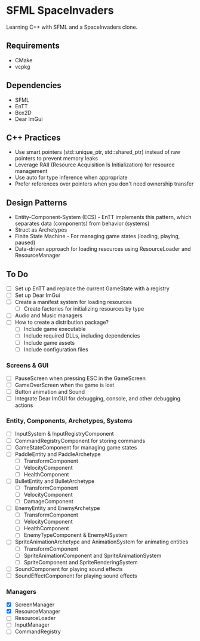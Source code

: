 # SFML SpaceInvaders

Learning C++ with SFML and a SpaceInvaders clone.

## Requirements

* CMake
* vcpkg

## Dependencies

* SFML
* EnTT
* Box2D
* Dear ImGui

## C++ Practices

* Use smart pointers (std::unique_ptr, std::shared_ptr) instead of raw pointers to prevent memory leaks
* Leverage RAII (Resource Acquisition Is Initialization) for resource management
* Use auto for type inference when appropriate
* Prefer references over pointers when you don't need ownership transfer

## Design Patterns

* Entity-Component-System (ECS) - EnTT implements this pattern, which separates data (components) from behavior (systems)
* Struct as Archetypes
* Finite State Machine - For managing game states (loading, playing, paused)
* Data-driven approach for loading resources using ResourceLoader and ResourceManager  

## To Do

- [ ] Set up EnTT and replace the current GameState with a registry
- [ ] Set up Dear ImGui
- [ ] Create a manifest system for loading resources
  - [ ] Create factories for initializing resources by type
- [ ] Audio and Music managers
- [ ] How to create a distribution package?
  - [ ] Include game executable
  - [ ] Include required DLLs, including dependencies
  - [ ] Include game assets
  - [ ] Include configuration files

### Screens & GUI

- [ ] PauseScreen when pressing ESC in the GameScreen
- [ ] GameOverScreen when the game is lost
- [ ] Button animation and Sound
- [ ] Integrate Dear ImGUI for debugging, console, and other debugging actions

### Entity, Components, Archetypes, Systems

- [ ] InputSystem & InputRegistryComponent
- [ ] CommandRegistryComponent for storing commands
- [ ] GameStateComponent for managing game states
- [ ] PaddleEntity and PaddleArchetype
  - [ ] TransformComponent
  - [ ] VelocityComponent
  - [ ] HealthComponent
- [ ] BulletEntity and BulletArchetype
  - [ ] TransformComponent
  - [ ] VelocityComponent
  - [ ] DamageComponent
- [ ] EnemyEntity and EnemyArchetype
  - [ ] TransformComponent
  - [ ] VelocityComponent
  - [ ] HealthComponent
  - [ ] EnemyTypeComponent & EnemyAISystem
- [ ] SpriteAnimationArchetype and AnimationSystem for animating entities
  - [ ] TransformComponent
  - [ ] SpriteAnimationComponent and SpriteAnimationSystem
  - [ ] SpriteComponent and SpriteRenderingSystem
- [ ] SoundComponent for playing sound effects
- [ ] SoundEffectComponent for playing sound effects

### Managers

- [x] ScreenManager
- [x] ResourceManager
- [ ] ResourceLoader
- [ ] InputManager
- [ ] CommandRegistry
